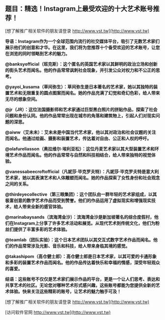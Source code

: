 ## **题目：精选！Instagram上最受欢迎的十大艺术账号推荐！**

[想了解推广相关软件的朋友请登录 http://www.vst.tw](http://www.vst.tw)

**导语：Instagram作为一个全球范围内流行的社交媒体平台，吸引了无数艺术家们展示他们的创意和才华。在这里，我们将为您推荐十个备受欢迎的艺术账号，让您在浏览的同时领略到艺术的魅力。**

**@banksyofficial（班克斯）：这个匿名的英国艺术家以其鲜明的政治立场和创新的街头艺术而闻名。他的作品常常讽刺社会现象，并引发公众对权力和不公正的思考。**

**@yayoi_kusama（草间弥生）：草间弥生是日本著名的艺术家，她以其独特的装置艺术和无限重复的圆点图案而闻名。她的作品充满了幻觉和奇幻色彩，给人带来无尽的想象空间。**

**@jr（JR）：这位法国摄影师和艺术家通过巨型黑白照片的拼贴作品，探索了社会问题和身份认同。他的作品常常出现在城市的角落和建筑物上，引起人们对现实问题的深思。**

**@aiww（艾未未）：艾未未是中国当代艺术家，他以其对政治和社会议题的关注而闻名。他通过绘画、摄影和装置艺术，传达着对自由、公正和人权的呼吁。**

**@olafureliasson（奥拉维尔·埃利亚松）：这位丹麦艺术家以其大型装置艺术和环境艺术作品而闻名。他的作品常常与自然和科技相结合，给人带来独特的视觉体验。**

**@vanessabeecroftofficial（凡妮莎·毕克罗夫特）：凡妮莎·毕克罗夫特是意大利艺术家，她以其表演艺术和人体雕塑而闻名。她的作品探索了女性身份和社会观念之间的关系。**

**@thirdeyecollective（第三眼集团）：这个团队由一群年轻的艺术家组成，以其极富创意的数字艺术作品而受到赞誉。他们的作品运用了虚拟现实和增强现实技术，给人带来全新的感官体验。**

**@marinabaysands（滨海湾金沙）：滨海湾金沙是新加坡著名的综合度假村，他们在Instagram上分享了许多艺术活动和展览。从现代艺术到传统文化，他们为粉丝们提供了丰富多彩的艺术体验。**

**@teamlab（团队实验）：这个日本艺术团队以其交互式数字艺术作品而闻名。他们的作品常常涉及光影、音乐和科技，给人带来身临其境的感觉。**

**@takashipom（高仓健士郎）：高仓健士郎是日本艺术家，以其可爱的卡通形象和多彩的装置艺术作品而闻名。他的作品传达着快乐和幸福的情感，深受年轻观众的喜爱。**

**结语：这些账号不仅仅是艺术家们展示作品的平台，更是一个让人们思考、表达和共享艺术的社区。无论您对哪种艺术形式感兴趣，这些账号都能为您提供全新的艺术体验。快来关注这些精彩的账号，让艺术的魅力触手可及！**

[想了解推广相关软件的朋友请登录 http://www.vst.tw](http://www.vst.tw)


[访问软件官网 http://www.vst.tw](http://www.vst.tw)
